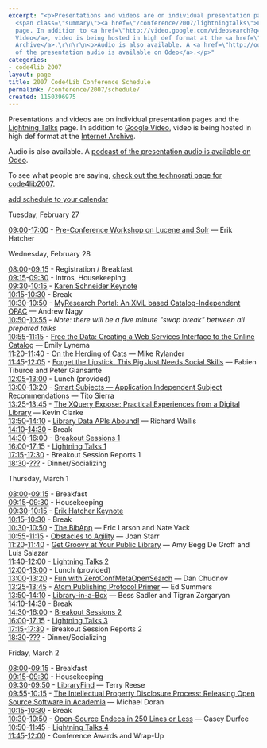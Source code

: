 ```yaml
---
excerpt: "<p>Presentations and videos are on individual presentation pages and the
  <span class=\"summary\"><a href=\"/conference/2007/lightningtalks\">Lightning Talks</a></span>
  page. In addition to <a href=\"http://video.google.com/videosearch?q=code4lib+2007&sitesearch=&start=0\">Google
  Video</a>, video is being hosted in high def format at the <a href=\"http://www.archive.org/search.php?query=code4lib%20AND%202007%20AND%20collection%3Aopensource_movies\">Internet
  Archive</a>.\r\n\r\n<p>Audio is also available. A <a href=\"http://odeo.com/channel/368053/view\">podcast
  of the presentation audio is available on Odeo</a>.</p>"
categories:
- code4lib 2007
layout: page
title: 2007 Code4Lib Conference Schedule
permalink: /conference/2007/schedule/
created: 1150396975
---
```

<p>Presentations and videos are on individual presentation pages and the <span class="summary"><a href="/conference/2007/lightningtalks">Lightning Talks</a></span> page. In addition to <a href="http://video.google.com/videosearch?q=code4lib+2007&sitesearch=&start=0">Google Video</a>, video is being hosted in high def format at the <a href="http://www.archive.org/search.php?query=code4lib%20AND%202007%20AND%20collection%3Aopensource_movies">Internet Archive</a>.

<p>Audio is also available. A <a href="http://odeo.com/channel/368053/view">podcast of the presentation audio is available on Odeo</a>.</p>

<p>To see what people are saying, <a href="http://technorati.com/posts/tag/code4lib2007">check out the technorati page for code4lib2007</a>.</p>

<p><a href="http://suda.co.uk/projects/X2V/get-vcal.php?uri=http://code4lib.org/conference/2007/schedule">add schedule to your calendar</a></p>


<p><span class="date">Tuesday, February 27</span></p>

<dl class="day">
<dt class="vevent" id="hcal2"><abbr class="dtstart" title="2007-02-27T09:00:00-05:00">09:00</abbr>-<abbr class="dtend" title="2007-02-27T017:00:00-05:00">17:00</abbr> - <span class="summary"><a href="/conference/2007/lucenesolr">Pre-Conference Workshop on Lucene and Solr</a> &#151; Erik Hatcher</span></dt>
</dl>

<p><span class="date">Wednesday, February 28</span></p>

<dl class="day">

<dt class="vevent" id="hcal1"><abbr class="dtstart" title="2007-02-28T08:00:00-05:00">08:00</abbr>-<abbr class="dtend" title="2007-02-28T09:15:00-05:00">09:15</abbr> - <span class="summary">Registration / Breakfast</span></dt>
<dt class="vevent" id="hcal2"><abbr class="dtstart" title="2007-02-28T09:15:00-05:00">09:15</abbr>-<abbr class="dtend" title="2007-02-28T09:30:00-05:00">09:30</abbr> - <span class="summary">Intros, Housekeeping</span></dt>

<dt class="vevent" id="hcal3"><abbr class="dtstart" title="2007-02-28T09:30:00-05:00">09:30</abbr>-<abbr class="dtend" title="2007-02-28T10:15:00-05:00">10:15</abbr> - <span class="summary"><a href="/conference/2007/schneider">Karen Schneider Keynote</a></span></dt>
<dt class="vevent" id="hcal4"><abbr class="dtstart" title="2007-02-28T10:15:00-05:00">10:15</abbr>-<abbr class="dtend" title="2007-02-28T10:30:00-05:00">10:30</abbr> - <span class="summary">Break</span></dt>

<dt class="vevent" id="hcal5"><abbr class="dtstart" title="2007-02-28T10:30:00-05:00">10:30</abbr>-<abbr class="dtend" title="2007-02-28T10:50:00-05:00">10:50</abbr> - <span class="summary"><a href="/conference/2007/nagy">MyResearch Portal: An XML based Catalog-Independent OPAC</a> &#151; Andrew Nagy</span></dt>


<dt class="vevent" id="hcal5"><abbr class="dtstart" title="2007-02-28T10:50:00-05:00">10:50</abbr>-<abbr class="dtend" title="2007-02-28T10:55:00-05:00">10:55</abbr><span class="summary"> - <i>Note: there will be a five minute "swap break" between all prepared talks</i></span></dt>

<dt class="vevent" id="hcal6"><abbr class="dtstart" title="2007-02-28T10:55:00-05:00">10:55</abbr>-<abbr class="dtend" title="2007-02-28T11:15:00-05:00">11:15</abbr> - <span class="summary"><a href="/conference/2007/lynema">Free the Data: Creating a Web Services Interface to the Online Catalog</a> &#151; Emily Lynema</span></dt>

<dt class="vevent" id="hcal7"><abbr class="dtstart" title="2007-02-28T11:20:00-05:00">11:20</abbr>-<abbr class="dtend" title="2007-02-28T11:40:00-05:00">11:40</abbr> - <span class="summary"><a href="/conference/2007/rylander">On the Herding of Cats</a> &#151; Mike Rylander</span></dt>

<dt class="vevent" id="hcal8"><abbr class="dtstart" title="2007-02-28T11:45:00-05:00">11:45</abbr>-<abbr class="dtend" title="2007-02-28T12:05:00-05:00">12:05</abbr> - <span class="summary"><a href="/conference/2007/tiburce">Forget the Lipstick. This Pig Just Needs Social Skills</a> &#151; Fabien Tiburce and Peter Giansante</span></dt>


<dt class="vevent" id="hcal9"><abbr class="dtstart" title="2007-02-28T12:05:00-05:00">12:05</abbr>-<abbr class="dtend" title="2007-02-28T13:00:00-05:00">13:00</abbr> - <span class="summary">Lunch (provided)</span></dt>

<dt class="vevent" id="hcal10"><abbr class="dtstart" title="2007-02-28T13:00:00-05:00">13:00</abbr>-<abbr class="dtend" title="2007-02-28T13:20:00-05:00">13:20</abbr> - <span class="summary"><a href="/conference/2007/sierra">Smart Subjects &#151; Application Independent Subject Recommendations</a> &#151; Tito Sierra</span></dt>

<dt class="vevent" id="hcal11"><abbr class="dtstart" title="2007-02-28T13:25:00-05:00">13:25</abbr>-<abbr class="dtend" title="2007-02-28T13:45:00-05:00">13:45</abbr> - <span class="summary"><a href="/conference/2007/clarke">The XQuery Expose: Practical Experiences from a Digital Library</a> &#151; Kevin Clarke</span></dt>

<dt class="vevent" id="hcal12"><abbr class="dtstart" title="2007-02-28T13:50:00-05:00">13:50</abbr>-<abbr class="dtend" title="2007-02-28T14:10:00-05:00">14:10</abbr> - <span class="summary"><a href="/conference/2007/wallis">Library Data APIs Abound!</a> &#151; Richard Wallis</span></dt>

<dt class="vevent" id="hcal13"><abbr class="dtstart" title="2007-02-28T14:10:00-05:00">14:10</abbr>-<abbr class="dtend" title="2007-02-28T14:30:00-05:00">14:30</abbr> - <span class="summary">Break</span></dt>

<dt class="vevent" id="hcal14"><abbr class="dtstart" title="2007-02-28T14:30:00-05:00">14:30</abbr>-<abbr class="dtend" title="2007-02-28T16:00:00-05:00">16:00</abbr> - <span class="summary"><a href="/conference/2007/breakouts">Breakout Sessions 1</a></span></dt>

<dt class="vevent" id="hcal16"><abbr class="dtstart" title="2007-02-28T16:00:00-05:00">16:00</abbr>-<abbr class="dtend" title="2007-02-28T17:15:00-05:00">17:15</abbr> - <span class="summary"><a href="/conference/2007/lightningtalks">Lightning Talks 1</a></span></dt>

<dt class="vevent" id="hcal17"><abbr class="dtstart" title="2007-02-28T17:15:00-05:00">17:15</abbr>-<abbr class="dtend" title="2007-02-28T17:30:00-05:00">17:30</abbr> - <span class="summary">Breakout Session Reports 1</span></dt>

<dt class="vevent" id="hcal18"><abbr class="dtstart" title="2007-02-28T18:30:00-05:00">18:30</abbr>-<abbr class="dtend" title="2007-02-28T21:00:00-05:00">???</abbr> - <span class="summary">Dinner/Socializing</span></dt>

</dl>

<p><span class="date">Thursday, March 1</span></p>

<dl class="day">

<dt class="vevent" id="hcal19"><abbr class="dtstart" title="2007-03-01T08:00:00-05:00">08:00</abbr>-<abbr class="dtend" title="2007-03-01T09:15:00-05:00">09:15</abbr> - <span class="summary">Breakfast</span></dt>

<dt class="vevent" id="hcal20"><abbr class="dtstart" title="2007-03-01T09:15:00-05:00">09:15</abbr>-<abbr class="dtend" title="2007-03-01T09:30:00-05:00">09:30</abbr> - <span class="summary">Housekeeping</span></dt>

<dt class="vevent" id="hcal21"><abbr class="dtstart" title="2007-03-01T09:30:00-05:00">09:30</abbr>-<abbr class="dtend" title="2007-03-01T10:15:00-05:00">10:15</abbr> - <span class="summary"><a href="/conference/2007/hatcher">Erik Hatcher Keynote</a></span></dt>

<dt class="vevent" id="hcal22"><abbr class="dtstart" title="2007-03-01T10:15:00-05:00">10:15</abbr>-<abbr class="dtend" title="2007-03-01T10:30:00-05:00">10:30</abbr> - <span class="summary">Break</span></dt>

<dt class="vevent" id="hcal23"><abbr class="dtstart" title="2007-03-01T10:30:00-05:00">10:30</abbr>-<abbr class="dtend" title="2007-03-01T10:50:00-05:00">10:50</abbr> - <span class="summary"><a href="/conference/2007/larson">The BibApp</a> &#151; Eric Larson and Nate Vack</span></dt>

<dt class="vevent" id="hcal24"><abbr class="dtstart" title="2007-03-01T10:55:00-05:00">10:55</abbr>-<abbr class="dtend" title="2007-03-01T11:15:00-05:00">11:15</abbr> - <span class="summary"><a href="/conference/2007/starr">Obstacles to Agility</a> &#151; Joan Starr</span></dt>

<dt class="vevent" id="hcal25"><abbr class="dtstart" title="2007-03-01T11:20:00-05:00">11:20</abbr>-<abbr class="dtend" title="2007-03-01T11:40:00-05:00">11:40</abbr> - <span class="summary"><a href="/conference/2007/degroff">Get Groovy at Your Public Library</a> &#151; Amy Begg De Groff and Luis Salazar</span></dt>

<dt class="vevent" id="hcal25"><abbr class="dtstart" title="2007-03-01T11:40:00-05:00">11:40</abbr>-<abbr class="dtend" title="2007-03-01T12:00:00-05:00">12:00</abbr> - <span class="summary"><a href="/conference/2007/lightningtalks">Lightning Talks 2</a></span></dt>

<dt class="vevent" id="hcal26"><abbr class="dtstart" title="2007-03-01T12:00:00-05:00">12:00</abbr>-<abbr class="dtend" title="2007-03-01T13:00:00-05:00">13:00</abbr> - <span class="summary">Lunch (provided)</span></dt>

<dt class="vevent" id="hcal27"><abbr class="dtstart" title="2007-03-01T13:00:00-05:00">13:00</abbr>-<abbr class="dtend" title="2007-03-01T13:20:00-05:00">13:20</abbr> - <span class="summary"><a href="/conference/2007/chudnov">Fun with ZeroConfMetaOpenSearch</a> &#151; Dan Chudnov</span></dt>

<dt class="vevent" id="hcal28"><abbr class="dtstart" title="2007-03-01T13:25:00-05:00">13:25</abbr>-<abbr class="dtend" title="2007-03-01T13:45:00-05:00">13:45</abbr> - <span class="summary"><a href="/conference/2007/summers">Atom Publishing Protocol Primer</a> &#151; Ed Summers</span></dt>

<dt class="vevent" id="hcal29"><abbr class="dtstart" title="2007-03-01T13:50:00-05:00">13:50</abbr>-<abbr class="dtend" title="2007-03-01T14:10:00-05:00">14:10</abbr> - <span class="summary"><a href="/conference/2007/sadler">Library-in-a-Box</a> &#151; Bess Sadler and Tigran Zargaryan</span></dt>

<dt class="vevent" id="hcal30"><abbr class="dtstart" title="2007-03-01T14:10:00-05:00">14:10</abbr>-<abbr class="dtend" title="2007-03-01T14:30:00-05:00">14:30</abbr> - <span class="summary">Break</span></dt>

<dt class="vevent" id="hcal31"><abbr class="dtstart" title="2007-03-01T14:30:00-05:00">14:30</abbr>-<abbr class="dtend" title="2007-03-01T16:00:00-05:00">16:00</abbr> - <span class="summary"><a href="/conference/2007/breakouts">Breakout Sessions 2</a></span></dt>

<dt class="vevent" id="hcal32"><abbr class="dtstart" title="2007-03-01T16:00:00-05:00">16:00</abbr>-<abbr class="dtend" title="2007-03-01T17:15:00-05:00">17:15</abbr> - <span class="summary"><a href="/conference/2007/lightningtalks">Lightning Talks 3</a></span></dt>

<dt class="vevent" id="hcal33"><abbr class="dtstart" title="2007-03-01T17:15:00-05:00">17:15</abbr>-<abbr class="dtend" title="2007-03-01T17:30:00-05:00">17:30</abbr> - <span class="summary">Breakout Session Reports 2</span></dt>

<dt class="vevent" id="hcal34"><abbr class="dtstart" title="2007-03-01T18:30:00-05:00">18:30</abbr>-<abbr class="dtend" title="2007-03-01T21:00:00-05:00">???</abbr> - <span class="summary">Dinner/Socializing</span></dt>
</dl>

<p><span class="date">Friday, March 2</span></p>

<dl class="day">

<dt class="vevent" id="hcal35"><abbr class="dtstart" title="2007-03-02T08:00:00-05:00">08:00</abbr>-<abbr class="dtend" title="2007-03-02T09:15:00-05:00">09:15</abbr> - <span class="summary">Breakfast</span></dt>

<dt class="vevent" id="hcal36"><abbr class="dtstart" title="2007-03-02T09:15:00-05:00">09:15</abbr>-<abbr class="dtend" title="2007-03-02T09:30:00-05:00">09:30</abbr> - <span class="summary">Housekeeping</span></dt>

<dt class="vevent" id="hcal37"><abbr class="dtstart" title="2007-03-02T09:30:00-05:00">09:30</abbr>-<abbr class="dtend" title="2007-03-02T09:50:00-05:00">09:50</abbr> - <span class="summary"><a href="/conference/2007/reese">LibraryFind</a> &#151; Terry Reese</span></dt>

<dt class="vevent" id="hcal38"><abbr class="dtstart" title="2007-03-02T09:55:00-05:00">09:55</abbr>-<abbr class="dtend" title="2007-03-02T10:15:00-05:00">10:15</abbr> - <span class="summary"><a href="/conference/2007/doran">The Intellectual Property Disclosure Process: Releasing Open Source Software in Academia</a> &#151; Michael Doran</span></dt>

<dt class="vevent" id="hcal40"><abbr class="dtstart" title="2007-03-02T10:15:00-05:00">10:15</abbr>-<abbr class="dtend" title="2007-03-02T10:30:00-05:00">10:30</abbr> - <span class="summary">Break</span></dt>

<dt class="vevent" id="hcal39"><abbr class="dtstart" title="2007-03-02T10:30:00-05:00">10:30</abbr>-<abbr class="dtend" title="2007-03-02T10:50:00-05:00">10:50</abbr> - <span class="summary"><a href="/conference/2007/durfee">Open-Source Endeca in 250 Lines or Less</a> &#151; Casey Durfee</span></dt>

<dt class="vevent" id="hcal41"><abbr class="dtstart" title="2007-03-02T10:50:00-05:00">10:50</abbr>-<abbr class="dtend" title="2007-03-02T11:45:00-05:00">11:45</abbr> - <span class="summary"><a href="/conference/2007/lightningtalks">Lightning Talks 4</a></span></dt>

<dt class="vevent" id="hcal43"><abbr class="dtstart" title="2007-03-02T11:45:00-05:00">11:45</abbr>-<abbr class="dtend" title="2007-03-02T12:00:00-05:00">12:00</abbr> - <span class="summary">Conference Awards and Wrap-Up</span></dt>

</dl>

